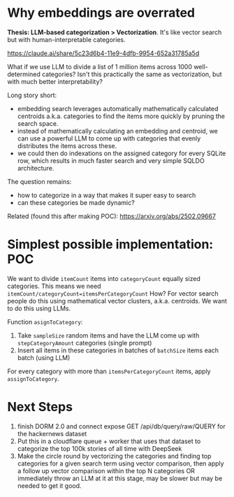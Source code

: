 # Why embeddings are overrated

**Thesis: LLM-based categorization > Vectorization**. It's like vector search but with human-interpretable categories.

https://claude.ai/share/5c23d6b4-11e9-4dfb-9954-652a31785a5d

What if we use LLM to divide a list of 1 million items across 1000 well-determined categories? Isn't this practically the same as vectorization, but with much better interpretability?

Long story short:

- embedding search leverages automatically mathematically calculated centroids a.k.a. categories to find the items more quickly by pruning the search space.
- instead of mathematically calculating an embedding and centroid, we can use a powerful LLM to come up with categories that evenly distributes the items across these.
- we could then do indexations on the assigned category for every SQLite row, which results in much faster search and very simple SQLDO architecture.

The question remains:

- how to categorize in a way that makes it super easy to search
- can these categories be made dynamic?

Related (found this after making POC): https://arxiv.org/abs/2502.09667

# Simplest possible implementation: POC

We want to divide `itemCount` items into `categoryCount` equally sized categories. This means we need `itemCount/categoryCount=itemsPerCategoryCount` How? For vector search people do this using mathematical vector clusters, a.k.a. centroids. We want to do this using LLMs.

Function `asignToCategory`:

1. Take `sampleSize` random items and have the LLM come up with `stepCategoryAmount` categories (single prompt)
2. Insert all items in these categories in batches of `batchSize` items each batch (using LLM)

For every category with more than `itemsPerCategoryCount` items, apply `assignToCategory`.

# Next Steps

1. finish DORM 2.0 and connect expose GET /api/db/query/raw/QUERY for the hackernews dataset
2. Put this in a cloudflare queue + worker that uses that dataset to categorize the top 100k stories of all time with DeepSeek
3. Make the circle round by vectorizing the categories and finding top categories for a given search term using vector comparison, then apply a follow up vector comparison within the top N categories OR immediately throw an LLM at it at this stage, may be slower but may be needed to get it good.

